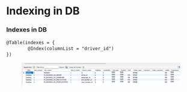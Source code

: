 # Indexing in DB

### Indexes in DB

```
@Table(indexes = {
        @Index(columnList = "driver_id")
})
```

<figure><img src=".gitbook/assets/image.png" alt=""><figcaption></figcaption></figure>

